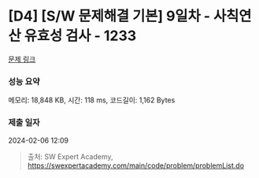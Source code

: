 # [D4] [S/W 문제해결 기본] 9일차 - 사칙연산 유효성 검사 - 1233 

[문제 링크](https://swexpertacademy.com/main/code/problem/problemDetail.do?contestProbId=AV141176AIwCFAYD) 

### 성능 요약

메모리: 18,848 KB, 시간: 118 ms, 코드길이: 1,162 Bytes

### 제출 일자

2024-02-06 12:09



> 출처: SW Expert Academy, https://swexpertacademy.com/main/code/problem/problemList.do